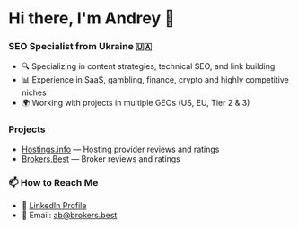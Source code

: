# Hi there, I'm Andrey 👋

### SEO Specialist from Ukraine 🇺🇦

- 🔍 Specializing in content strategies, technical SEO, and link building
- 📊 Experience in SaaS, gambling, finance, crypto and highly competitive niches
- 🌍 Working with projects in multiple GEOs (US, EU, Tier 2 & 3)

### Projects
- [Hostings.info](https://hostings.info) — Hosting provider reviews and ratings
- [Brokers.Best](https://brokers.best) — Broker reviews and ratings

### 📫 How to Reach Me
- 💼 [LinkedIn Profile](https://www.linkedin.com/in/aborovskiy/)
- 📧 Email: ab@brokers.best
